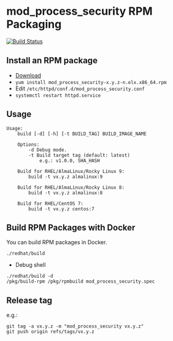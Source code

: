 # mod_process_security RPM Packaging

[![Build Status](https://github.com/matsumotory/mod_process_security/workflows/test/badge.svg?branch=master)](https://github.com/matsumotory/mod_process_security/actions?query=workflow%3Atest)

## Install an RPM package

- [Download](https://github.com/matsumotory/mod_process_security/releases)
- `yum install mod_process_security-x.y.z-n.elx.x86_64.rpm`
- Edit `/etc/httpd/conf.d/mod_process_security.conf`
- `systemctl restart httpd.service`

## Usage

```
Usage:
    build [-d] [-h] [-t BUILD_TAG] BUILD_IMAGE_NAME

    Options:
        -d Debug mode.
        -t Build target tag (default: latest)
            e.g.: v1.0.0, SHA_HASH

    Build for RHEL/AlmaLinux/Rocky Linux 9:
        build -t vx.y.z almalinux:9

    Build for RHEL/AlmaLinux/Rocky Linux 8:
        build -t vx.y.z almalinux:8

    Build for RHEL/CentOS 7:
        build -t vx.y.z centos:7
```

## Build RPM Packages with Docker

You can build RPM packages in Docker.

```
./redhat/build
```

- Debug shell

```
./redhat/build -d
/pkg/build-rpm /pkg/rpmbuild mod_process_security.spec
```

## Release tag

e.g.:

```
git tag -a vx.y.z -m "mod_process_security vx.y.z"
git push origin refs/tags/vx.y.z
```

